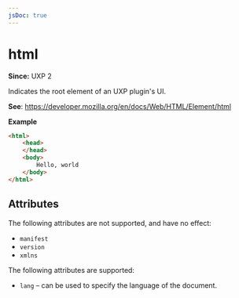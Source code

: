```yaml
---
jsDoc: true
---
```

# html

**Since:** UXP 2

Indicates the root element of an UXP plugin's UI.

**See**: https://developer.mozilla.org/en/docs/Web/HTML/Element/html

**Example**

```html
<html>
    <head>
    </head>
    <body>
        Hello, world
    </body>
</html>
```

## Attributes

The following attributes are not supported, and have no effect:

* `manifest` 
* `version`
* `xmlns`

The following attributes are supported:

* `lang` – can be used to specify the language of the document.
